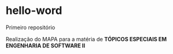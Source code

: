 # hello-word
Primeiro repositório

Realização do MAPA para a matéria de **TÓPICOS ESPECIAIS EM ENGENHARIA DE SOFTWARE II**
